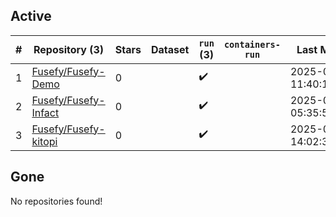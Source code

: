 ## Active
| # | Repository (3) | Stars | Dataset | `run` (3) | `containers-run` | Last Modified |
| --- | --- | --- | --- | --- | --- | --- |
| 1 | [Fusefy/Fusefy-Demo](https://github.com/Fusefy/Fusefy-Demo) | 0 |  | :heavy_check_mark: |  | 2025-07-21 11:40:18+00:00 |
| 2 | [Fusefy/Fusefy-Infact](https://github.com/Fusefy/Fusefy-Infact) | 0 |  | :heavy_check_mark: |  | 2025-09-03 05:35:53+00:00 |
| 3 | [Fusefy/Fusefy-kitopi](https://github.com/Fusefy/Fusefy-kitopi) | 0 |  | :heavy_check_mark: |  | 2025-08-04 14:02:35+00:00 |

## Gone
No repositories found!
